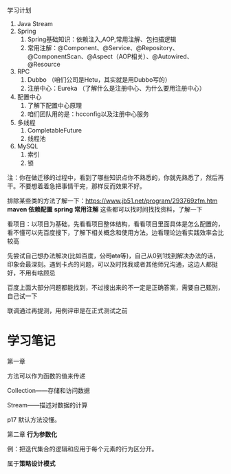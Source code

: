 学习计划

1. Java Stream
2. Spring
    1. Spring基础知识：依赖注入,AOP,常用注解、包扫描逻辑
    2. 常用注解：@Component、@Service、@Repository、@ComponentScan、@Aspect（AOP相关）、@Autowired、@Resource
3. RPC
    1. Dubbo （咱们公司是Hetu，其实就是用Dubbo写的）
    2. 注册中心：Eureka （了解什么是注册中心、为什么要用注册中心）
4. 配置中心
    1. 了解下配置中心原理
    2. 咱们团队用的是：hcconfig以及注册中心服务
5. 多线程
    1. CompletableFuture
    2. 线程池
6. MySQL
    1. 索引
    2. 锁



注：你在做迁移的过程中，看到了哪些知识点你不熟悉的，你就先熟悉了，然后再干。不要想着着急把事情干完，那样反而效果不好。



排除某些类的方法了解一下：https://www.jb51.net/program/293769zfm.htm
**maven 依赖配置**
**spring 常用注解**
这些都可以找时间找找资料，了解一下

看项目：以项目为基础，先看看项目整体结构，看看项目里面具体是怎么配置的，看不懂可以先百度搜下，了解下相关概念和使用方法。边看理论边看实践效率会比较高

先尝试自己想办法解决(比如百度，~~公司ata等~~)，自己从0到1找到解决办法的话，印象会最深刻。遇到卡点的问题，可以及时找我或者其他师兄沟通，这边人都挺好，不用有啥顾忌

百度上面大部分问题都能找到，不过搜出来的不一定是正确答案，需要自己甄别，自己试一下



联调通过再提测，用例评审是在正式测试之前



# 学习笔记

第一章

方法可以作为函数的值来传递

Collection——存储和访问数据

Stream——描述对数据的计算

p17 默认方法没懂。

第二章 **行为参数化**

例：把迭代集合的逻辑和应用于每个元素的行为区分开。

属于**策略设计模式**



